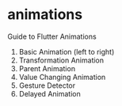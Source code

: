 # animations

Guide to Flutter Animations
1. Basic Animation (left to right)
2. Transformation Animation
3. Parent Animation
4. Value Changing Animation
5. Gesture Detector
6. Delayed Animation
